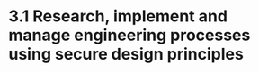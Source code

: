 # 3.1 Research, implement and manage engineering processes using secure design principles



















